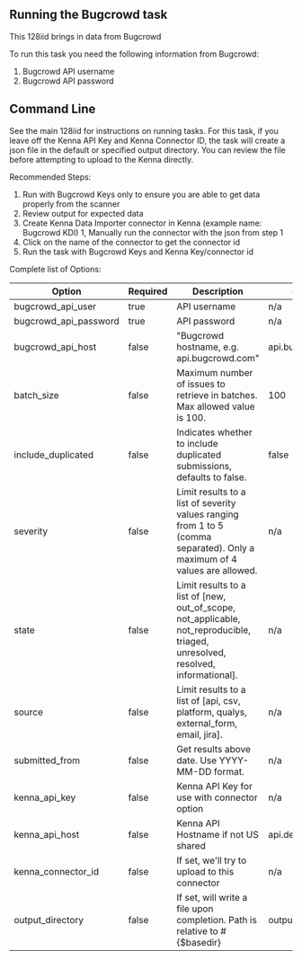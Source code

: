## Running the Bugcrowd task 

This 128iid brings in data from Bugcrowd

To run this task you need the following information from Bugcrowd: 

1. Bugcrowd API username
2. Bugcrowd API password

## Command Line

See the main 128iid for instructions on running tasks. For this task, if you leave off the Kenna API Key and Kenna Connector ID, the task will create a json file in the default or specified output directory. You can review the file before attempting to upload to the Kenna directly.

Recommended Steps: 

1. Run with Bugcrowd Keys only to ensure you are able to get data properly from the scanner
1. Review output for expected data
1. Create Kenna Data Importer connector in Kenna (example name: Bugcrowd KDI) 
1, Manually run the connector with the json from step 1 
1. Click on the name of the connector to get the connector id
1. Run the task with Bugcrowd Keys and Kenna Key/connector id

Complete list of Options:

| Option | Required | Description | default |
| --- | --- | --- | --- |
| bugcrowd_api_user | true | API username | n/a |
| bugcrowd_api_password | true | API password | n/a |
| bugcrowd_api_host | false | "Bugcrowd hostname, e.g. api.bugcrowd.com" | api.bugcrowd.com |
| batch_size | false | Maximum number of issues to retrieve in batches. Max allowed value is 100. | 100 |
| include_duplicated | false | Indicates whether to include duplicated submissions, defaults to false. | false |
| severity | false | Limit results to a list of severity values ranging from 1 to 5 (comma separated). Only a maximum of 4 values are allowed. | n/a |
| state | false | Limit results to a list of [new, out_of_scope, not_applicable, not_reproducible, triaged, unresolved, resolved, informational]. | n/a |
| source | false | Limit results to a list of [api, csv, platform, qualys, external_form, email, jira]. | n/a |
| submitted_from | false | Get results above date. Use YYYY-MM-DD format. | n/a |
| kenna_api_key | false | Kenna API Key for use with connector option | n/a |
| kenna_api_host | false | Kenna API Hostname if not US shared | api.denist.dev |
| kenna_connector_id | false | If set, we'll try to upload to this connector | n/a |
| output_directory | false | If set, will write a file upon completion. Path is relative to #{$basedir} | output/bugcrowd |
